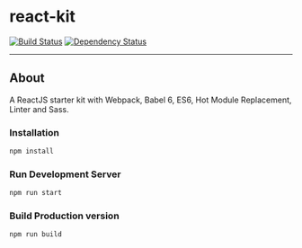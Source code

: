 # react-kit

[![Build Status](https://travis-ci.org/jpescada/react-kit.svg?branch=master)](https://travis-ci.org/jpescada/react-kit)
[![Dependency Status](https://david-dm.org/jpescada/react-kit.svg)](https://david-dm.org/jpescada/react-kit)

---

## About
A ReactJS starter kit with Webpack, Babel 6, ES6, Hot Module Replacement, Linter and Sass.

### Installation
```bash
npm install
```

### Run Development Server
```bash
npm run start
```

### Build Production version
```bash
npm run build
```